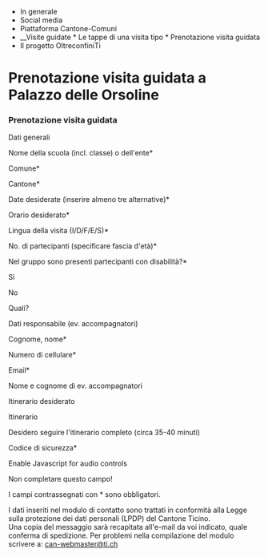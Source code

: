   * In generale
  * Social media
  * Piattaforma Cantone-Comuni
  *  __Visite guidate
    * Le tappe di una visita tipo
    * Prenotazione visita guidata
  * Il progetto OltreconfiniTi

#  Prenotazione visita guidata a Palazzo delle Orsoline

### Prenotazione visita guidata

Dati generali

Nome della scuola (incl. classe) o dell'ente*

Comune*

Cantone*

Date desiderate (inserire almeno tre alternative)*

Orario desiderato*

Lingua della visita (I/D/F/E/S)*

No. di partecipanti (specificare fascia d'età)*

Nel gruppo sono presenti partecipanti con disabilità?*

Sì

No

Quali?

Dati responsabile (ev. accompagnatori)

Cognome, nome*

Numero di cellulare*

Email*

Nome e cognome di ev. accompagnatori

Itinerario desiderato

Itinerario

Desidero seguire l'itinerario completo (circa 35-40 minuti)

Codice di sicurezza*

  

Enable Javascript for audio controls

  

Non completare questo campo!

I campi contrassegnati con * sono obbligatori.

I dati inseriti nel modulo di contatto sono trattati in conformità alla Legge
sulla protezione dei dati personali (LPDP) del Cantone Ticino.  
Una copia del messaggio sarà recapitata all'e-mail da voi indicato, quale
conferma di spedizione. Per problemi nella compilazione del modulo scrivere a:
can-webmaster@ti.ch  

